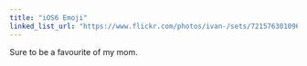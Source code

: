 ```yaml
---
title: "iOS6 Emoji"
linked_list_url: "https://www.flickr.com/photos/ivan-/sets/72157630109647022/"
---
```

<p>Sure to be a favourite of my mom.</p>
